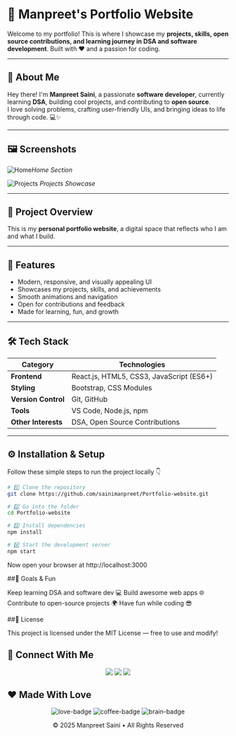 # 🌟 Manpreet's Portfolio Website

Welcome to my portfolio! This is where I showcase my **projects, skills, open source contributions, and learning journey in DSA and software development**. Built with ❤️ and a passion for coding.  

---

## 👋 About Me

Hey there! I'm **Manpreet Saini**, a passionate **software developer**, currently learning **DSA**, building cool projects, and contributing to **open source**.  
I love solving problems, crafting user-friendly UIs, and bringing ideas to life through code. 💻✨

---

## 🖼️ Screenshots
![Home](<img width="1803" height="782" alt="home png" src="https://github.com/user-attachments/assets/b2a8c317-8305-4822-88cf-21c373e8045c" />
)*Home Section*  

![Projects](<img width="1880" height="843" alt="project png" src="https://github.com/user-attachments/assets/29d27aa4-ded0-4502-964a-01fd03d1ede2" />
)  *Projects Showcase*

--- 

## 🚀 Project Overview

This is my **personal portfolio website**, a digital space that reflects who I am and what I build.

---

## 🚀 Features
- Modern, responsive, and visually appealing UI  
- Showcases my projects, skills, and achievements  
- Smooth animations and navigation  
- Open for contributions and feedback  
- Made for learning, fun, and growth  

---

## 🛠️ Tech Stack

| Category | Technologies |
|-----------|---------------|
| **Frontend** | React.js, HTML5, CSS3, JavaScript (ES6+) |
| **Styling** | Bootstrap, CSS Modules |
| **Version Control** | Git, GitHub |
| **Tools** | VS Code, Node.js, npm |
| **Other Interests** | DSA, Open Source Contributions |

---

## ⚙️ Installation & Setup

Follow these simple steps to run the project locally 👇

```bash
# 1️⃣ Clone the repository
git clone https://github.com/sainimanpreet/Portfolio-website.git

# 2️⃣ Go into the folder
cd Portfolio-website

# 3️⃣ Install dependencies
npm install

# 4️⃣ Start the development server
npm start
```
Now open your browser at http://localhost:3000
 
##🎯 Goals & Fun

Keep learning DSA and software dev 💻
Build awesome web apps 🌐
Contribute to open-source projects 🌍
Have fun while coding 😎

##📝 License

This project is licensed under the MIT License — free to use and modify!

## 💬 Connect With Me
<p align="center"> <a href="https://github.com/sainimanpreet"><img src="https://img.shields.io/badge/GitHub-100000?style=for-the-badge&logo=github&logoColor=white"/></a> <a href="https://linkedin.com/in/manpreet-saini"><img src="https://img.shields.io/badge/LinkedIn-0A66C2?style=for-the-badge&logo=linkedin&logoColor=white"/></a> <a href="mailto:sainimanpreet@gmail.com"><img src="https://img.shields.io/badge/Email-D14836?style=for-the-badge&logo=gmail&logoColor=white"/></a> </p>

## ❤️ Made With Love
<p align="center"> <img src="https://forthebadge.com/images/badges/built-with-love.svg" alt="love-badge"/> <img src="https://forthebadge.com/images/badges/powered-by-coffee.svg" alt="coffee-badge"/> <img src="https://forthebadge.com/images/badges/uses-brains.svg" alt="brain-badge"/> </p> <p align="center">© 2025 Manpreet Saini • All Rights Reserved</p> 
